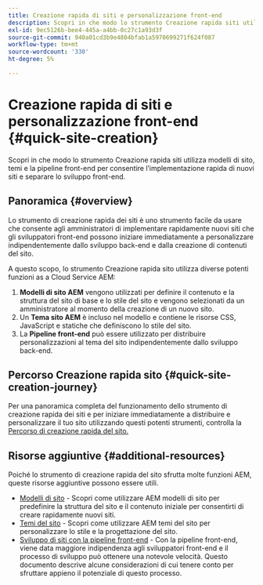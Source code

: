```yaml
---
title: Creazione rapida di siti e personalizzazione front-end
description: Scopri in che modo lo strumento Creazione rapida siti utilizza modelli di sito, temi e la pipeline front-end per consentire l’implementazione rapida di nuovi siti e separare lo sviluppo front-end.
exl-id: 9ec5126b-bee4-445a-a4bb-0c27c1a93d3f
source-git-commit: 940a01cd3b9e4804bfab1a5970699271f624f087
workflow-type: tm+mt
source-wordcount: '330'
ht-degree: 5%

---
```


# Creazione rapida di siti e personalizzazione front-end {#quick-site-creation}

Scopri in che modo lo strumento Creazione rapida siti utilizza modelli di sito, temi e la pipeline front-end per consentire l’implementazione rapida di nuovi siti e separare lo sviluppo front-end.

## Panoramica {#overview}

Lo strumento di creazione rapida dei siti è uno strumento facile da usare che consente agli amministratori di implementare rapidamente nuovi siti che gli sviluppatori front-end possono iniziare immediatamente a personalizzare indipendentemente dallo sviluppo back-end e dalla creazione di contenuti del sito.

A questo scopo, lo strumento Creazione rapida sito utilizza diverse potenti funzioni as a Cloud Service AEM:

1. **Modelli di sito AEM** vengono utilizzati per definire il contenuto e la struttura del sito di base e lo stile del sito e vengono selezionati da un amministratore al momento della creazione di un nuovo sito.
1. Un **Tema sito AEM** è incluso nel modello e contiene le risorse CSS, JavaScript e statiche che definiscono lo stile del sito.
1. La **Pipeline front-end** può essere utilizzato per distribuire personalizzazioni al tema del sito indipendentemente dallo sviluppo back-end.

## Percorso Creazione rapida sito {#quick-site-creation-journey}

Per una panoramica completa del funzionamento dello strumento di creazione rapida dei siti e per iniziare immediatamente a distribuire e personalizzare il tuo sito utilizzando questi potenti strumenti, controlla la [Percorso di creazione rapida del sito.](/help/journey-sites/quick-site/overview.md)

## Risorse aggiuntive {#additional-resources}

Poiché lo strumento di creazione rapida del sito sfrutta molte funzioni AEM, queste risorse aggiuntive possono essere utili.

* [Modelli di sito](/help/sites-cloud/administering/site-creation/site-templates.md) - Scopri come utilizzare AEM modelli di sito per predefinire la struttura del sito e il contenuto iniziale per consentirti di creare rapidamente nuovi siti.
* [Temi del sito](/help/sites-cloud/administering/site-creation/site-themes.md) - Scopri come utilizzare AEM temi del sito per personalizzare lo stile e la progettazione del sito.
* [Sviluppo di siti con la pipeline front-end](/help/implementing/developing/introduction/developing-with-front-end-pipelines.md) - Con la pipeline front-end, viene data maggiore indipendenza agli sviluppatori front-end e il processo di sviluppo può ottenere una notevole velocità. Questo documento descrive alcune considerazioni di cui tenere conto per sfruttare appieno il potenziale di questo processo.
